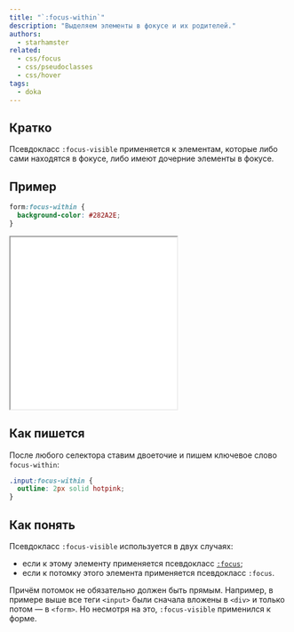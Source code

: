 ```yaml
---
title: "`:focus-within`"
description: "Выделяем элементы в фокусе и их родителей."
authors:
  - starhamster
related:
  - css/focus
  - css/pseudoclasses
  - css/hover
tags:
  - doka
---
```


## Кратко

Псевдокласс `:focus-visible` применяется к элементам, которые либо сами находятся в фокусе, либо имеют дочерние элементы в фокусе.

## Пример

```css
form:focus-within {
  background-color: #282A2E;
}
```

<iframe title="Форма со стилизованным состоянием фокуса" src="demos/form/" height="310"></iframe>

## Как пишется

После любого селектора ставим двоеточие и пишем ключевое слово `focus-within`:

```css
.input:focus-within {
  outline: 2px solid hotpink;
}
```

## Как понять

Псевдокласс `:focus-visible` используется в двух случаях:

- если к этому элементу применяется псевдокласс [`:focus`](/css/focus/);
- если к потомку этого элемента применяется псевдокласс `:focus`.

Причём потомок не обязательно должен быть прямым. Например, в примере выше все теги `<input>` были сначала вложены в `<div>` и только потом — в `<form>`. Но несмотря на это, `:focus-visible` применился к форме.
